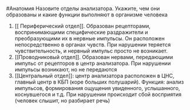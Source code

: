#Анатомия 
Назовите отделы анализатора. Укажите, чем они образованы и какие функции выполняют в организме человека

1. [[ Периферический отдел]]. Образован рецепторами, воспринимающими специфические раздражители и преобразующими их в нервные импульсы. Он расположен непосредственно в органах чувств. При нарушении теряется чувствительность, и нервный импульс просто не возникает. 
2. [[Проводниковый отдел]]. Образован нервами, передающими импульс от рецепторов в центр анализатора. При нарушении импульсы возникают, но не передаются
3. [[Центральный отдел]]: центр анализатора расположен в ЦНС, главный центр в КБП (коре больших полушарий). Функция: анализ импульсов, формирования ощущения увиденного, услышанного, коснувшегося и т.д. При нарушении происходит сбой восприятия (человек слышит, но  разбирает речь)
